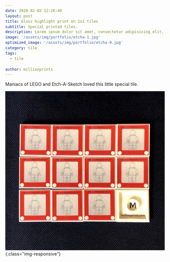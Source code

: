```yaml
---
date: 2020-02-02 12:26:40
layout: post
title: Gloss highlight print on 1x1 tiles
subtitle: Special printed tiles.
description: Lorem ipsum dolor sit amet, consectetur adipisicing elit, sed do eiusmod tempor incididunt ut labore et dolore magna aliqua.
image: '/assets/img/portfolio/etcha-1.jpg'
optimized_image: '/assets/img/portfolio/etcha-0.jpg'
category: tile
tags:
  - tile
 
author: millionprints
---
```


Maniacs of LEGO and Etch-A-Sketch loved this little special tile.

![other views](/assets/img/portfolio/etcha-2.jpg){:class="img-responsive"}







